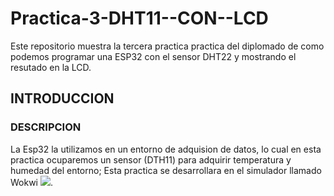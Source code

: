 # Practica-3-DHT11--CON--LCD
Este repositorio muestra la tercera practica practica del diplomado de como podemos programar una ESP32 con el sensor DHT22 y mostrando el resutado en la LCD.
## INTRODUCCION
### DESCRIPCION
La Esp32 la utilizamos en un entorno de adquision de datos, lo cual en esta practica ocuparemos un sensor (DTH11) para adquirir temperatura y humedad del entorno; Esta practica se desarrollara en el simulador llamado Wokwi ![](https://wokwi.com/projects/new/esp32).
